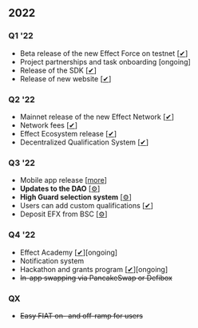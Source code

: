 ## 2022

### Q1 '22

- Beta release of the new Effect Force on testnet [[✔](https://testnet.effect.network)]
- Project partnerships and task onboarding [ongoing]
- Release of the SDK [[✔](https://effectai.github.io/effect-js/)]
- Release of new website [[✔](https://effect.network/)]

### Q2 '22

- Mainnet release of the new Effect Network [[✔](https://app.effect.network)]
- Network fees [[✔](https://github.com/effectai/effect-network/issues/88)]
- Effect Ecosystem release [[✔](https://effect.network/ecosystem)]
- Decentralized Qualification System [[✔](https://github.com/effectai/force-frontend-new/pull/142)]

### Q3 '22

- Mobile app release [[more︎️](https://github.com/effectai/force-frontend-new/issues/150)]
- **Updates to the DAO** [[⚙](https://github.com/effectai/effect-network/issues/92)]
- **High Guard selection system** [[⚙](https://discord.com/channels/519860537891487745/1045783830042247198/1045783830042247198)]
- Users can add custom qualifications [[✔](https://github.com/effectai/force-frontend-new/issues/152)]
- Deposit EFX from BSC [[⚙](https://github.com/effectai/force-frontend-new/issues/151)]

### Q4 '22

- Effect Academy [[✔](https://developer.effect.network)][ongoing]
- Notification system
- Hackathon and grants program [[✔](https://effect.network/launchathon)][ongoing]
- ~~In-app swapping via PancakeSwap or Defibox~~

### QX

- ~~Easy FIAT on- and off-ramp for users~~
